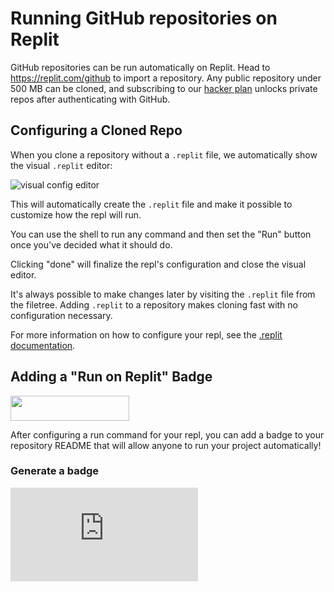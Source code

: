 # Running GitHub repositories on Replit

GitHub repositories can be run automatically on Replit. Head to https://replit.com/github to import a repository. Any public repository under 500 MB can be cloned, and subscribing to our [hacker plan](https://replit.com/pricing) unlocks private repos after authenticating with GitHub.

## Configuring a Cloned Repo

When you clone a repository without a `.replit` file, we automatically show the visual `.replit` editor:

![visual config editor](https://docs.replit.com/images/config_plugin.png)

This will automatically create the `.replit` file and make it possible to customize how the repl will run. 

You can use the shell to run any command and then set the "Run" button once you've decided what it should do. 

Clicking "done" will finalize the repl's configuration and close the visual editor. 

It's always possible to make changes later by visiting the `.replit` file from the filetree. Adding `.replit` to a repository makes cloning fast with no configuration necessary.

For more information on how to configure your repl, see the [.replit documentation](https://docs.replit.com/repls/dot-replit).


## Adding a "Run on Replit" Badge

<img style="height: 40px; width: 190px;" src='/images/repls/run-on-replit.svg'>

After configuring a run command for your repl, you can add a badge to your repository README that will allow anyone to run your project automatically!

### Generate a badge

<iframe style="border:0;" src="https://run-on-replit.util.repl.co" />
